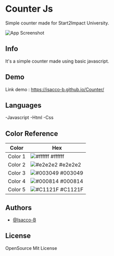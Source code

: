 # Counter Js

Simple counter made for Start2Impact University.

![App Screenshot](https://cloud.isaccobertoli.com/s/SD26ZgBmPeWCPbD/download/Counter.png)


## Info

It's a simple counter made using basic javascript.


## Demo

Link demo : https://isacco-b.github.io/Counter/


## Languages

-Javascript
-Html
-Css


## Color Reference

| Color             | Hex                                                                |
| ----------------- | ------------------------------------------------------------------ |
| Color 1 | ![#ffffff](https://via.placeholder.com/10/ffffff/ffffff.png) #ffffff |
| Color 2 | ![#e2e2e2](https://via.placeholder.com/10/e2e2e2/e2e2e2.png) #e2e2e2 |
| Color 3 | ![#003049](https://via.placeholder.com/10/003049/003049.png) #003049 |
| Color 4 | ![#000814](https://via.placeholder.com/10/000814/000814.png) #000814 |
| Color 5 | ![#C1121F](https://via.placeholder.com/10/C1121F/C1121F.png) #C1121F |


## Authors

- [@Isacco-B](https://www.github.com/Isacco-B)


## License

OpenSource Mit License